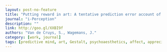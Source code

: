 ```yaml
---
layout: post-no-feature
title: "Putting reward in art: A tentative prediction error account of visual art"
journal: "i-Perception"
description: ""
link: http://goo.gl/XXBI9f
authors: "Van de Cruys, S., Wagemans, J."
category: [work, journal]
tags: [predictive mind, art, Gestalt, psychoaesthetics, affect, appreciation, philosophy]
---
```

